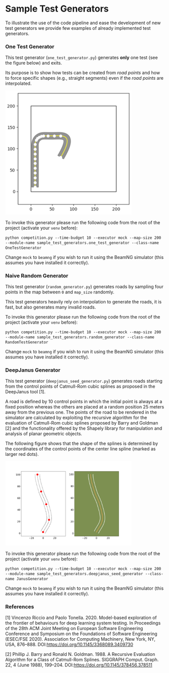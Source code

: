 
# Sample Test Generators

To illustrate the use of the code pipeline and ease the development of new test generators we provide few examples of already implemented test generators.

### One Test Generator
This test generator (`one_test_generator.py`) generates **only** one test (see the figure below) and exits.

Its purpose is to show how tests can be created from *road points* and how to force specific shapes (e.g., straight segments) even if the *road points* are interpolated.

<img src="./figures/one_road.png" alt="The road generated by the One Test generator" width="400"/>

To invoke this generator please run the following code from the root of the project (activate your `venv` before):
```
python competition.py --time-budget 10 --executor mock --map-size 200 --module-name sample_test_generators.one_test_generator --class-name OneTestGenerator
```

Change `mock` to `beamng` if you wish to run it using the BeamNG simulator (this assumes you have installed it correctly).

### Naive Random Generator
This test generator (`random_generator.py`) generates roads by sampling four points in the map between `0` and `map_size` randomly.

This test generators heavily rely on interpolation to generate the roads, it is fast, but also generates many invalid roads.


To invoke this generator please run the following code from the root of the project (activate your `venv` before):

```
python competition.py --time-budget 10 --executor mock --map-size 200 --module-name sample_test_generators.random_generator --class-name RandomTestGenerator
```

Change `mock` to `beamng` if you wish to run it using the BeamNG simulator (this assumes you have installed it correctly).


### DeepJanus Generator
This test generator (`deepjanus_seed_generator.py`) generates roads starting from the control points of Catmull-Rom cubic splines as proposed in the DeepJanus tool [1]. 

A road is defined by 10 control points in which the initial point is always at a fixed position whereas the others are placed at a random position 25 meters away from the previous one. The points of the road to be rendered in the simulator are calculated by exploiting the recursive algorithm for the evaluation of Catmull-Rom cubic splines proposed by Barry and Goldman [2] and the functionality offered by the Shapely library for manipulation and analysis of planar geometric objects.

The following figure shows that the shape of the splines is determined by the coordinates of the control points of the center line spline (marked as larger red dots).

<img src="./figures/janus_road.png" alt="The road generated by the DeepJanus Generator" width="400"/>

To invoke this generator please run the following code from the root of the project (activate your `venv` before):

```
python competition.py --time-budget 10 --executor mock --map-size 200 --module-name sample_test_generators.deepjanus_seed_generator --class-name JanusGenerator
```

Change `mock` to `beamng` if you wish to run it using the BeamNG simulator (this assumes you have installed it correctly).


### References ###

[1] Vincenzo Riccio and Paolo Tonella. 2020. Model-based exploration of the frontier of behaviours for deep learning system testing. In Proceedings of the 28th ACM Joint Meeting on European Software Engineering Conference and Symposium on the Foundations of Software Engineering (ESEC/FSE 2020). Association for Computing Machinery, New York, NY, USA, 876–888. DOI:https://doi.org/10.1145/3368089.3409730

[2] Phillip J. Barry and Ronald N. Goldman. 1988. A Recursive Evaluation Algorithm for a Class of Catmull-Rom Splines. SIGGRAPH Comput. Graph. 22, 4 (June 1988), 199–204. DOI:https://doi.org/10.1145/378456.378511

